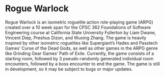 # Rogue Warlock
Rogue Warlock is an isometric roguelite action role-playing game (ARPG) created over a 10 week span for the CPSC 362 Foundations of Software Engineering course at California State University Fullerton by Liam Dwane, Vincent Diep, Preshus Dizon, and Wuxing Zhang. The game is heavily inspired by other isometric roguelites like Supergiant’s Hades and Passtech Games’ Curse of the Dead Gods, as well as other games in the ARPG genre like Grinding Gear Games’ Path of Exile. Currently, the game consists of a starting room, followed by 3 pseudo-randomly generated individual room encounters, followed by a boss encounter to end the game. The game is still in development, so it may be subject to bugs or major updates.
